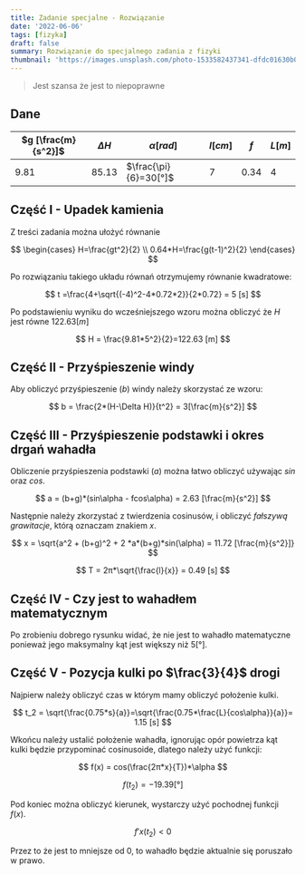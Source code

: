 ```yaml
---
title: Zadanie specjalne - Rozwiązanie
date: '2022-06-06'
tags: [fizyka]
draft: false
summary: Rozwiązanie do specjalnego zadania z fizyki
thumbnail: 'https://images.unsplash.com/photo-1533582437341-dfdc01630b05?ixlib=rb-1.2.1&ixid=MnwxMjA3fDB8MHxwaG90by1wYWdlfHx8fGVufDB8fHx8&auto=format&fit=crop&w=500&q=80'
---
```


> Jest szansa że jest to niepoprawne

<TOCInline toc={props.toc} toHeading={2} />

## Dane

$g [\frac{m}{s^2}]$ | $\Delta H$ | $\alpha [rad]$ | $l [cm]$ | $f$ | $L [m]$
-- | -- | -- | --  | --  | --  
$9.81$ | $85.13$ | $\frac{\pi}{6}=30[°]$ | $7$ | $0.34$ | $4$ | 

## Część I - Upadek kamienia

Z treści zadania można ułożyć równanie

$$
\begin{cases}
    H=\frac{gt^2}{2} \\
    0.64*H=\frac{g(t-1)^2}{2}
\end{cases}
$$

Po rozwiązaniu takiego układu równań otrzymujemy równanie kwadratowe:

$$
t =\frac{4+\sqrt{(-4)^2-4*0.72*2}}{2*0.72} = 5 [s]
$$

Po podstawieniu wyniku do wcześniejszego wzoru można obliczyć że $H$ jest równe $122.63 [m]$

$$
H = \frac{9.81*5^2}{2}=122.63 [m]
$$

## Część II - Przyśpieszenie windy

Aby obliczyć przyśpieszenie ($b$) windy należy skorzystać ze wzoru:

$$
b = \frac{2*(H-\Delta H)}{t^2} = 3[\frac{m}{s^2}]
$$

## Część III - Przyśpieszenie podstawki i okres drgań wahadła

Obliczenie przyśpieszenia podstawki ($a$) można łatwo obliczyć używając $sin$ oraz $cos$.

$$
a = (b+g)*(sin\alpha - fcos\alpha) = 2.63 [\frac{m}{s^2}]
$$

Następnie należy zkorzystać z twierdzenia cosinusów, i obliczyć *fałszywą grawitacje*, którą oznaczam znakiem $x$.

$$
x = \sqrt{a^2 + (b+g)^2 + 2 *a*(b+g)*sin(\alpha) = 11.72 [\frac{m}{s^2}]}
$$

$$
T = 2π*\sqrt{\frac{l}{x}} = 0.49 [s]
$$

## Część IV - Czy jest to wahadłem matematycznym

Po zrobieniu dobrego rysunku widać, że nie jest to wahadło matematyczne ponieważ jego maksymalny kąt jest większy niż $5[°]$.

## Część V - Pozycja kulki po $\frac{3}{4}$ drogi

Najpierw należy obliczyć czas w którym mamy obliczyć położenie kulki.

$$
t_2 = \sqrt{\frac{0.75*s}{a}}=\sqrt{\frac{0.75*\frac{L}{cos\alpha}}{a}}= 1.15 [s]
$$

Wkońcu należy ustalić położenie wahadła, ignorując opór powietrza kąt kulki będzie przypominać cosinusoide, dlatego należy użyć funkcji:

$$
f(x) = cos(\frac{2π*x}{T})*\alpha
$$

$$
f(t_2) = -19.39[°]
$$

Pod koniec można obliczyć kierunek, wystarczy użyć pochodnej funkcji $f(x)$.

$$
f'x(t_2) < 0
$$

Przez to że jest to mniejsze od $0$, to wahadło będzie aktualnie się poruszało w prawo.